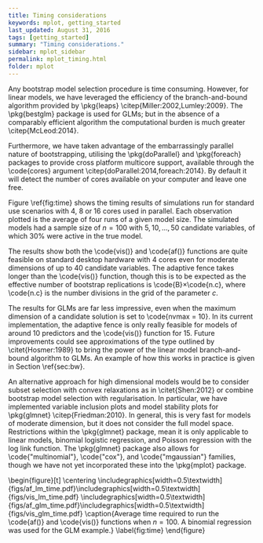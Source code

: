 ```yaml
---
title: Timing considerations
keywords: mplot, getting_started
last_updated: August 31, 2016
tags: [getting_started]
summary: "Timing considerations."
sidebar: mplot_sidebar
permalink: mplot_timing.html
folder: mplot
---
```



Any bootstrap model selection procedure is time consuming.  However, for linear models, we have leveraged the efficiency of the branch-and-bound algorithm provided by \pkg{leaps} \citep{Miller:2002,Lumley:2009}.  The \pkg{bestglm} package is used for GLMs; but in the absence of a comparably efficient algorithm the computational burden is much greater \citep{McLeod:2014}.

Furthermore, we have taken advantage of the embarrassingly parallel nature of bootstrapping, utilising the \pkg{doParallel} and \pkg{foreach} packages to provide cross platform multicore support, available through the \code{cores} argument \citep{doParallel:2014,foreach:2014}.  By default it will detect the number of cores available on your computer and leave one free.

Figure \ref{fig:time} shows the timing results of simulations run for standard use scenarios with 4, 8 or 16 cores used in parallel.  Each observation plotted is the average of four runs of a given model size. The simulated models had a sample size of $n=100$ with $5,10,\ldots,50$ candidate variables, of which 30\% were active in the true model.

The results show both the \code{vis()} and \code{af()} functions are quite feasible on standard desktop hardware with 4 cores even for moderate dimensions of up to 40 candidate variables.  The adaptive fence takes longer than the \code{vis()} function, though this is to be expected as the effective number of bootstrap replications is \code{B}$\times$\code{n.c}, where \code{n.c} is the number divisions in the grid of the parameter $c$.

The results for GLMs are far less impressive, even when the maximum dimension of a candidate solution is set to \code{nvmax = 10}.  In its current implementation, the adaptive fence is only really feasible for models of around 10 predictors and the \code{vis()} function for 15.  Future improvements could see approximations of the type outlined by \citet{Hosmer:1989} to bring the power of the linear model branch-and-bound algorithm to GLMs.  An example of how this works in practice is given in Section \ref{sec:bw}.

An alternative approach for high dimensional models would be to consider subset selection with convex relaxations as in \citet{Shen:2012} or combine bootstrap model selection with regularisation.  In particular, we have implemented variable inclusion plots and model stability plots for \pkg{glmnet} \citep{Friedman:2010}.  In general, this is very fast for models of moderate dimension, but it does not consider the full model space.  Restrictions within the \pkg{glmnet} package, mean it is only applicable to linear models, binomial logistic regression, and Poisson regression with the log link function.  The \pkg{glmnet} package also allows for \code{"multinomial"}, \code{"cox"}, and \code{"mgaussian"} families, though we have not yet incorporated these into the \pkg{mplot} package.

\begin{figure}[t]
\centering
\includegraphics[width=0.5\textwidth]{figs/af_lm_time.pdf}\includegraphics[width=0.5\textwidth]{figs/vis_lm_time.pdf}
\includegraphics[width=0.5\textwidth]{figs/af_glm_time.pdf}\includegraphics[width=0.5\textwidth]{figs/vis_glm_time.pdf}
\caption{Average time required to run the \code{af()} and \code{vis()} functions when $n=100$.  A binomial regression was used for the GLM example.}
\label{fig:time}
\end{figure}
